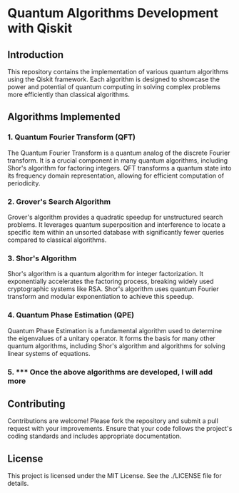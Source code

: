 # Quantum Algorithms Development with Qiskit


## Introduction

This repository contains the implementation of various quantum algorithms using the Qiskit framework. Each algorithm is designed to showcase the power and potential of quantum computing in solving complex problems more efficiently than classical algorithms.

## Algorithms Implemented

### 1. Quantum Fourier Transform (QFT)
The Quantum Fourier Transform is a quantum analog of the discrete Fourier transform. It is a crucial component in many quantum algorithms, including Shor's algorithm for factoring integers. QFT transforms a quantum state into its frequency domain representation, allowing for efficient computation of periodicity.

### 2. Grover's Search Algorithm
Grover's algorithm provides a quadratic speedup for unstructured search problems. It leverages quantum superposition and interference to locate a specific item within an unsorted database with significantly fewer queries compared to classical algorithms.

### 3. Shor's Algorithm
Shor's algorithm is a quantum algorithm for integer factorization. It exponentially accelerates the factoring process, breaking widely used cryptographic systems like RSA. Shor's algorithm uses quantum Fourier transform and modular exponentiation to achieve this speedup.

### 4. Quantum Phase Estimation (QPE)
Quantum Phase Estimation is a fundamental algorithm used to determine the eigenvalues of a unitary operator. It forms the basis for many other quantum algorithms, including Shor's algorithm and algorithms for solving linear systems of equations.

### 5. *** Once the above algorithms are developed, I will add more

## Contributing
Contributions are welcome! Please fork the repository and submit a pull request with your improvements. Ensure that your code follows the project's coding standards and includes appropriate documentation.

## License
This project is licensed under the MIT License. See the ./LICENSE file for details.
